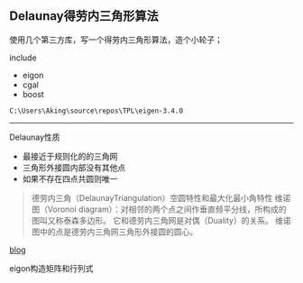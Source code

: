 ## Delaunay得劳内三角形算法

使用几个第三方库，写一个得劳内三角形算法，造个小轮子；

include

- eigon
- cgal
- boost

```
C:\Users\Aking\source\repos\TPL\eigen-3.4.0
```



---

Delaunay性质

- 最接近于规则化的的三角网
- 三角形外接圆内部没有其他点
- 如果不存在四点共圆则唯一



> 德劳内三角（DelaunayTriangulation）空圆特性和最大化最小角特性
> 维诺图（Voronoi diagram）：对相邻的两个点之间作垂直频平分线，所构成的图叫又称泰森多边形。
> 它和德劳内三角网是对偶（Duality）的关系。 维诺图中的点是德劳内三角网三角形外接圆的圆心。

[blog](https://blog.csdn.net/qq_49838656/article/details/119641392)





eigon构造矩阵和行列式